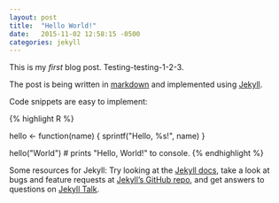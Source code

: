 ```yaml
---
layout: post
title:  "Hello World!"
date:   2015-11-02 12:58:15 -0500
categories: jekyll 
---
```

This is my *first* blog post. Testing-testing-1-2-3. 

The post is being written in [markdown](https://gitbookio.gitbooks.io/markdown/content/index.html) and implemented using [Jekyll](http://jekyllrb.com).

Code snippets are easy to implement:

{% highlight R %}

hello <- function(name) {
    sprintf("Hello, %s!", name)
}

hello("World")
\# prints "Hello, World!" to console.
{% endhighlight %}

Some resources for Jekyll: Try looking at the [Jekyll docs][jekyll-docs], take a look at bugs and feature requests at [Jekyll’s GitHub repo][jekyll-gh], and get answers to questions on [Jekyll Talk][jekyll-talk].

[jekyll-docs]: http://jekyllrb.com/docs/home
[jekyll-gh]:   https://github.com/jekyll/jekyll
[jekyll-talk]: https://talk.jekyllrb.com/
